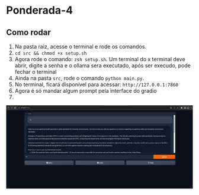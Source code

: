 # Ponderada-4

## Como rodar

1. Na pasta raiz, acesse o terminal e rode os comandos.
2. `cd src && chmod +x setup.sh`
3. Agora rode o comando: `zsh setup.sh`. Um terminal do x terminal deve abrir, digite a senha e o ollama sera executado, após ser execudo, pode fechar o terminal
4. Ainda na pasta `src`, rode o comando `python main.py`.
5. No terminal, ficará disponível para acessar: `http://127.0.0.1:7860`
6. Agora é só mandar algum prompt pela interface do gradio
7. 
![Alt text](image/print.png)